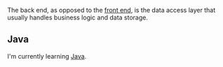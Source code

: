The back end, as opposed to the [front end](../front-end/front-end.md), is the data access layer that usually handles business logic and data storage.

## Java
I'm currently learning [Java](java/java.md).
